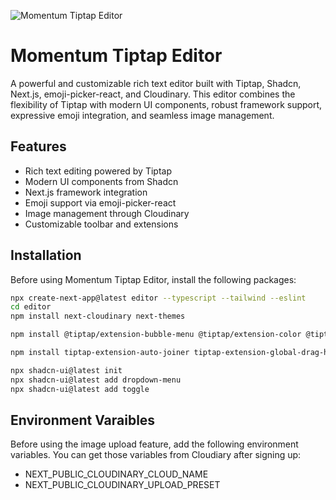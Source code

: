 ![Momentum Tiptap Editor](https://res.cloudinary.com/dpzh9dbnh/image/upload/v1719909574/g1sfir4pvlajk8oqhpie.png)

# Momentum Tiptap Editor

A powerful and customizable rich text editor built with Tiptap, Shadcn, Next.js, emoji-picker-react, and Cloudinary. This editor combines the flexibility of Tiptap with modern UI components, robust framework support, expressive emoji integration, and seamless image management.

## Features

- Rich text editing powered by Tiptap
- Modern UI components from Shadcn
- Next.js framework integration
- Emoji support via emoji-picker-react
- Image management through Cloudinary
- Customizable toolbar and extensions

## Installation

Before using Momentum Tiptap Editor, install the following packages:

```bash
npx create-next-app@latest editor --typescript --tailwind --eslint
cd editor
npm install next-cloudinary next-themes

npm install @tiptap/extension-bubble-menu @tiptap/extension-color @tiptap/extension-image @tiptap/extension-link @tiptap/extension-table @tiptap/extension-table-cell @tiptap/extension-table-header @tiptap/extension-table-row @tiptap/extension-text-align @tiptap/extension-text-style @tiptap/extension-youtube

npm install tiptap-extension-auto-joiner tiptap-extension-global-drag-handle tiptap-extension-resize-image

npx shadcn-ui@latest init
npx shadcn-ui@latest add dropdown-menu
npx shadcn-ui@latest add toggle
```

## Environment Varaibles

Before using the image upload feature, add the following environment variables. You can get those variables from Cloudiary after signing up:

- NEXT_PUBLIC_CLOUDINARY_CLOUD_NAME
- NEXT_PUBLIC_CLOUDINARY_UPLOAD_PRESET
